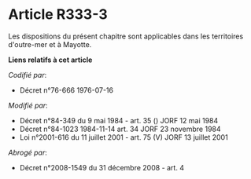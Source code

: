 # Article R333-3

Les dispositions du présent chapitre sont applicables dans les territoires d'outre-mer et à Mayotte.

**Liens relatifs à cet article**

_Codifié par_:

  - Décret n°76-666 1976-07-16

_Modifié par_:

  - Décret n°84-349 du 9 mai 1984 - art. 35 () JORF 12 mai 1984
  - Décret n°84-1023 1984-11-14 art. 34 JORF 23 novembre 1984
  - Loi n°2001-616 du 11 juillet 2001 - art. 75 (V) JORF 13 juillet 2001

_Abrogé par_:

  - Décret n°2008-1549 du 31 décembre 2008 - art. 4
